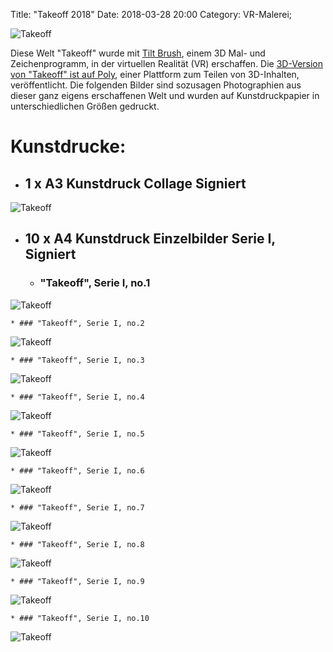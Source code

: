 Title: "Takeoff 2018"
Date: 2018-03-28 20:00
Category: VR-Malerei;

![Takeoff](./images/vrtakeoff/cr-smeerws-takeoff1.jpg "Takeoff")


Diese Welt "Takeoff" wurde mit [Tilt Brush](https://www.tiltbrush.com/), einem 3D Mal- und Zeichenprogramm, in der virtuellen Realität (VR) erschaffen. Die [3D-Version von "Takeoff" ist auf Poly](https://poly.google.com/view/59etaUGzSNF), einer Plattform zum Teilen von 3D-Inhalten, veröffentlicht. Die folgenden Bilder sind sozusagen Photographien aus dieser ganz eigens erschaffenen Welt und wurden auf Kunstdruckpapier in unterschiedlichen Größen gedruckt.

# Kunstdrucke:

* ## 1 x A3 Kunstdruck Collage Signiert
![Takeoff](./images/vrtakeoff/cr-smeerws-takeoff-a3.jpg "Takeoff")

* ## 10 x A4 Kunstdruck Einzelbilder Serie I, Signiert 

    * ### "Takeoff", Serie I, no.1
![Takeoff](./images/vrtakeoff/cr-smeerws-takeoff-web-1.jpg "Takeoff no.1")

    * ### "Takeoff", Serie I, no.2
![Takeoff](./images/vrtakeoff/cr-smeerws-takeoff-web-2.jpg "Takeoff no.2")

    * ### "Takeoff", Serie I, no.3
![Takeoff](./images/vrtakeoff/cr-smeerws-takeoff-web-3.jpg "Takeoff no.3")

    * ### "Takeoff", Serie I, no.4
![Takeoff](./images/vrtakeoff/cr-smeerws-takeoff-web-4.jpg "Takeoff no.4")

    * ### "Takeoff", Serie I, no.5
![Takeoff](./images/vrtakeoff/cr-smeerws-takeoff-web-5.jpg "Takeoff no.5")

    * ### "Takeoff", Serie I, no.6
![Takeoff](./images/vrtakeoff/cr-smeerws-takeoff-web-6.jpg "Takeoff no.6")

    * ### "Takeoff", Serie I, no.7
![Takeoff](./images/vrtakeoff/cr-smeerws-takeoff-web-7.jpg "Takeoff no.7")

    * ### "Takeoff", Serie I, no.8
![Takeoff](./images/vrtakeoff/cr-smeerws-takeoff-web-8.jpg "Takeoff no.8")

    * ### "Takeoff", Serie I, no.9
![Takeoff](./images/vrtakeoff/cr-smeerws-takeoff-web-9.jpg "Takeoff no.9")

    * ### "Takeoff", Serie I, no.10
![Takeoff](./images/vrtakeoff/cr-smeerws-takeoff-web-10.jpg "Takeoff no.10")
